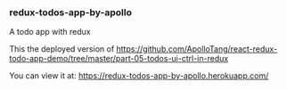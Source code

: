 ### redux-todos-app-by-apollo
A todo app with redux

This the deployed version of
https://github.com/ApolloTang/react-redux-todo-app-demo/tree/master/part-05-todos-ui-ctrl-in-redux

You can view it at: 
https://redux-todos-app-by-apollo.herokuapp.com/
